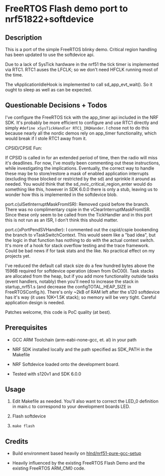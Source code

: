 # FreeRTOS Flash demo port to nrf51822+softdevice

## Description

This is a port of the simple FreeRTOS blinky demo. Critical region
handling has been updated to use the softdevice api.

Due to a lack of SysTick hardware in the nrf51 the tick timer is
implemented via RTC1. RTC1 auses the LFCLK; so we don't need HFCLK
running most of the time.

The vApplicationIdleHook is implemented to call sd_app_evt_wait(). So
it ought to sleep as well as can be expected.

## Questionable Decisions + Todos

I've configure the FreeRTOS tick with the app_timer api included in
the NRF SDK. It's probably be more efficient to configure and use RTC1
directly and simply `#define xSysTickHandler RTC1_IRQHander`. I chose
not to do this because nearly all the nordic demos rely on app_timer
functionality, which would break if I stole RTC1 away from it.

CPSID/CPSIE Fun:

If CPSID is called in for an extended period of time, then the radio
will miss it's deadlines. For now, I've mostly been commenting out
these instructions, while investigating the implications. Eventually,
the correct way to handle these may be to store/restore a mask of enabled
application interrupts (excluding those blocked or restricted by the
sd) and sprinkle it around as needed. You would think that the
sd_nvic_critical_region_enter would do something like this, however in
SDK 6.0.0 there is only a stub, leaving us to wonder how this is
implemented in the softdevice blob.

port.c(ulSetInterruptMaskFromISR):
  Removed cpsid before the branch. There was no complimentary cspie in
  the vClearInterruptMaskFromISR. Since these only seem to be called
  from the TickHandler and in this port this is not run as an ISR, I
  don't think this should matter.

port.c(xPortPendSVHandler):
  I commented out the cspid/cspie bookending
  the branch to vTaskSwitchContext. This would seem like a "bad idea",
  but the logic in that function has nothing to do with the actual
  context switch. It's more of a hook for stack overflow testing and
  the trace framework. Could be bad news if for task stats and the
  like. No practical effect on my projects yet.


I've reduced the default call stack size do a few hundred bytes above
the 1596B required for softdevice operation (down from 0xC00). Task
stacks are allocated from the heap, but if you add more functionality
outside tasks (event handlers, notably) then you'll need to increase
the stack in startup_nrf51.s (and decrease the configTOTAL_HEAP_SIZE
in FreeRTOSConfig.h). There's only ~2kB of RAM left after the s120
softdevice has it's way (it uses 10K+1.5K stack); so memory will be
very tight. Careful application design is needed.

Patches welcome, this code is PoC quality (at best).

## Prerequisites

- GCC ARM Toolchain (arm-eabi-none-gcc, et. al) in your path

- NRF SDK installed locally and the path specified as SDK_PATH in the
  Makefile

- NRF Softdevice loaded onto the development board.

- Tested with s120v1 and SDK 6.0.0

## Usage

1. Edit Makefile as needed. You'll also want to correct the LED_0
   definition in main.c to correspond to your development boards LED.

2. Flash softdevice

3. `make flash`

## Credits

- Build environment based heavily on
  [hlnd/nrf51-pure-gcc-setup](https://github.com/hlnd/nrf51-pure-gcc-setup)

- Heavily influenced by the existing FreeRTOS Flash Demo and the existing FreeRTOS ARM_CM0 code.
